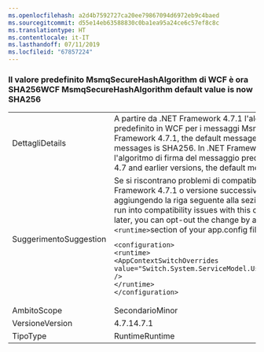 ```yaml
---
ms.openlocfilehash: a2d4b7592727ca20ee79867094d6972eb9c4baed
ms.sourcegitcommit: d55e14eb63588830c0ba1ea95a24ce6c57ef8c8c
ms.translationtype: HT
ms.contentlocale: it-IT
ms.lasthandoff: 07/11/2019
ms.locfileid: "67857224"
---
```

### <a name="wcf-msmqsecurehashalgorithm-default-value-is-now-sha256"></a><span data-ttu-id="ca19e-101">Il valore predefinito MsmqSecureHashAlgorithm di WCF è ora SHA256</span><span class="sxs-lookup"><span data-stu-id="ca19e-101">WCF MsmqSecureHashAlgorithm default value is now SHA256</span></span>

|   |   |
|---|---|
|<span data-ttu-id="ca19e-102">Dettagli</span><span class="sxs-lookup"><span data-stu-id="ca19e-102">Details</span></span>|<span data-ttu-id="ca19e-103">A partire da .NET Framework 4.7.1 l'algoritmo di firma del messaggio predefinito in WCF per i messaggi Msmq è SHA256.</span><span class="sxs-lookup"><span data-stu-id="ca19e-103">Starting with the .NET Framework 4.7.1, the default message signing algorithm in WCF for Msmq messages is SHA256.</span></span> <span data-ttu-id="ca19e-104">In .NET Framework 4.7 e versioni precedenti l'algoritmo di firma del messaggio predefinito è SHA1.</span><span class="sxs-lookup"><span data-stu-id="ca19e-104">In the .NET Framework 4.7 and earlier versions, the default message signing algorithm is SHA1.</span></span>|
|<span data-ttu-id="ca19e-105">Suggerimento</span><span class="sxs-lookup"><span data-stu-id="ca19e-105">Suggestion</span></span>|<span data-ttu-id="ca19e-106">Se si riscontrano problemi di compatibilità con questa modifica in .NET Framework 4.7.1 o versione successiva, è possibile rifiutarla esplicitamente aggiungendo la riga seguente alla sezione <code>&lt;runtime&gt;</code> del file app.config:</span><span class="sxs-lookup"><span data-stu-id="ca19e-106">If you run into compatibility issues with this change on the .NET Framework 4.7.1 or later, you can opt-out the change by adding the following line to the <code>&lt;runtime&gt;</code>section of your app.config file:</span></span><pre><code class="lang-xml">&lt;configuration&gt;&#13;&#10;&lt;runtime&gt;&#13;&#10;&lt;AppContextSwitchOverrides value=&quot;Switch.System.ServiceModel.UseSha1InMsmqEncryptionAlgorithm=true&quot; /&gt;&#13;&#10;&lt;/runtime&gt;&#13;&#10;&lt;/configuration&gt;&#13;&#10;</code></pre>|
|<span data-ttu-id="ca19e-107">Ambito</span><span class="sxs-lookup"><span data-stu-id="ca19e-107">Scope</span></span>|<span data-ttu-id="ca19e-108">Secondario</span><span class="sxs-lookup"><span data-stu-id="ca19e-108">Minor</span></span>|
|<span data-ttu-id="ca19e-109">Versione</span><span class="sxs-lookup"><span data-stu-id="ca19e-109">Version</span></span>|<span data-ttu-id="ca19e-110">4.7.1</span><span class="sxs-lookup"><span data-stu-id="ca19e-110">4.7.1</span></span>|
|<span data-ttu-id="ca19e-111">Tipo</span><span class="sxs-lookup"><span data-stu-id="ca19e-111">Type</span></span>|<span data-ttu-id="ca19e-112">Runtime</span><span class="sxs-lookup"><span data-stu-id="ca19e-112">Runtime</span></span>|


